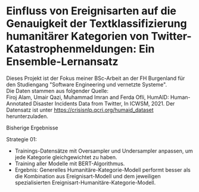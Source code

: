 # Einfluss von Ereignisarten auf die Genauigkeit der Textklassifizierung humanitärer Kategorien von Twitter-Katastrophenmeldungen: Ein Ensemble-Lernansatz
Dieses Projekt ist der Fokus meiner BSc-Arbeit an der FH Burgenland für den Studiengang "Software Engineering und vernetzte Systeme".  
Die Daten stammen aus folgender Quelle:  
Firoj Alam, Umair Qazi, Muhammad Imran and Ferda Ofli, HumAID: Human-Annotated Disaster Incidents Data from Twitter, In ICWSM, 2021.
Der Datensatz ist unter https://crisisnlp.qcri.org/humaid_dataset herunterzuladen.  
  
  
Bisherige Ergebnisse  
  
Strategie 01:  
* Trainings-Datensätze mit Oversampler und Undersampler anpassen, um jede Kategorie gleichgewichtet zu haben.  
* Training aller Modelle mit BERT-Algorithmus.  
* Ergebnis: Generelles Humanitäre-Kategorie-Modell performt besser als die Kombination aus Ereignisart-Modell und dem jeweiligen spezialisierten Ereignisart-Humanitäre-Kategorie-Modell.
